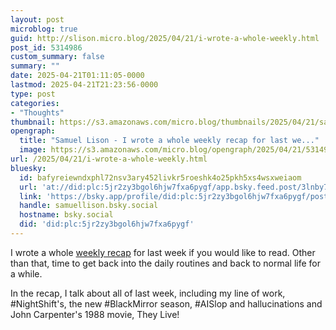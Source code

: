 ```yaml
---
layout: post
microblog: true
guid: http://slison.micro.blog/2025/04/21/i-wrote-a-whole-weekly.html
post_id: 5314986
custom_summary: false
summary: ""
date: 2025-04-21T01:11:05-0000
lastmod: 2025-04-21T21:23:56-0000
type: post
categories:
- "Thoughts"
thumbnail: https://s3.amazonaws.com/micro.blog/thumbnails/2025/04/21/samuellison.com/2b3d284660aab6059f99e939a886ccba.png
opengraph:
  title: "Samuel Lison - I wrote a whole weekly recap for last we..."
  image: https://s3.amazonaws.com/micro.blog/opengraph/2025/04/21/5314986.png
url: /2025/04/21/i-wrote-a-whole-weekly.html
bluesky:
  id: bafyreiewndxphl72nsv3ary452livkr5roeshk4o25pkh5xs4wsxweiaom
  url: 'at://did:plc:5jr2zy3bgol6hjw7fxa6pygf/app.bsky.feed.post/3lnby7s4snl2v'
  link: 'https://bsky.app/profile/did:plc:5jr2zy3bgol6hjw7fxa6pygf/post/3lnby7s4snl2v'
  handle: samuellison.bsky.social
  hostname: bsky.social
  did: 'did:plc:5jr2zy3bgol6hjw7fxa6pygf'
---
```


I wrote a whole [weekly recap](https://samuellison.com/2025/04/21/the-weekly-recap-week.html) for last week if you would like to read. Other than that, time to get back into the daily routines and back to normal life for a while. 

In the recap, I talk about all of last week, including my line of work, #NightShift's, the new #BlackMirror season, #AISlop and hallucinations and John Carpenter's 1988 movie, They Live! 
